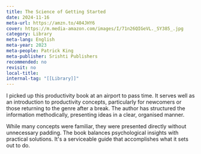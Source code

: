```yaml
---
title: The Science of Getting Started
date: 2024-11-16
meta-url: https://amzn.to/404JHY6
cover: https://m.media-amazon.com/images/I/71n26QIGeVL._SY385_.jpg
category: Library
meta-lang: English
meta-year: 2023
meta-people: Patrick King
meta-publisher: Srishti Publishers
recommended: no
revisit: no
local-title: 
internal-tag: "[[Library]]"
---
```


I picked up this productivity book at an airport to pass time. It serves well as an introduction to productivity concepts, particularly for newcomers or those returning to the genre after a break. The author has structured the information methodically, presenting ideas in a clear, organised manner. 

While many concepts were familiar, they were presented directly without unnecessary padding. The book balances psychological insights with practical solutions. It's a serviceable guide that accomplishes what it sets out to do.